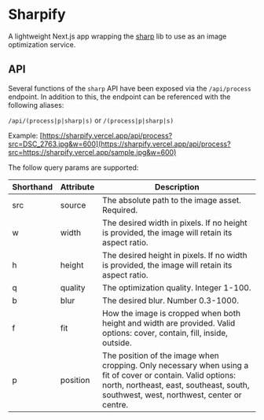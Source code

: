 # Sharpify

A lightweight Next.js app wrapping the [sharp](https://sharp.pixelplumbing.com/) lib to use as an image optimization service.

## API

Several functions of the `sharp` API have been exposed via the `/api/process` endpoint. In addition to this, the endpoint can be referenced with the following aliases:

`/api/(process|p|sharp|s)` or `/(process|p|sharp|s)`

Example: [https://sharpify.vercel.app/api/process?src=DSC_2763.jpg&w=600](https://sharpify.vercel.app/api/process?src=https://sharpify.vercel.app/sample.jpg&w=600)

The follow query params are supported:

| Shorthand | Attribute | Description                                                                                                                                                                                          |
|-----------|-----------|------------------------------------------------------------------------------------------------------------------------------------------------------------------------------------------------------|
| src       | source    | The absolute path to the image asset. Required.                                                                                                                                                      |
| w         | width     | The desired width in pixels. If no height is provided, the image will retain its aspect ratio.                                                                                                       |
| h         | height    | The desired height in pixels. If no width is provided, the image will retain its aspect ratio.                                                                                                       |
| q         | quality   | The optimization quality. Integer 1-100.                                                                                                                                                             |
| b         | blur      | The desired blur. Number 0.3-1000.                                                                                                                                                                   |
| f         | fit       | How the image is cropped when both height and width are provided. Valid options: cover, contain, fill, inside, outside.                                                                              |
| p         | position  | The position of the image when cropping. Only necessary when using a fit of cover or contain. Valid options: north, northeast, east, southeast, south, southwest, west, northwest, center or centre. |
